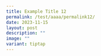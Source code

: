 ```yaml
---
title: Example Title 12
permalink: /test/aaaa/permalink12/
date: 2023-11-15
layout: post
description: ""
image: ""
variant: tiptap
---
```

